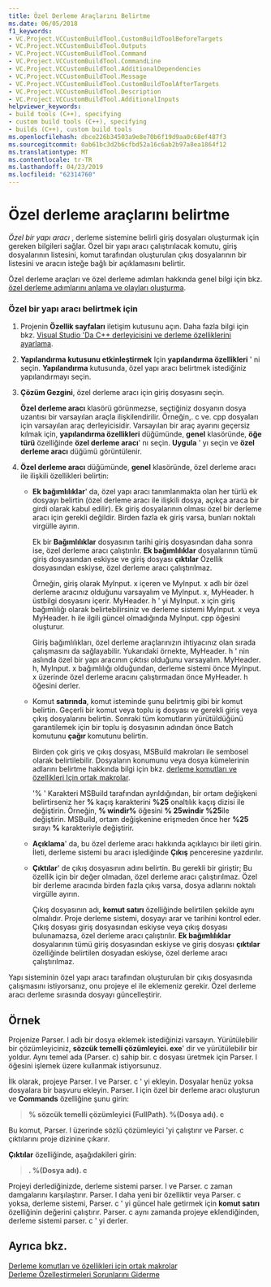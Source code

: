 ```yaml
---
title: Özel Derleme Araçlarını Belirtme
ms.date: 06/05/2018
f1_keywords:
- VC.Project.VCCustomBuildTool.CustomBuildToolBeforeTargets
- VC.Project.VCCustomBuildTool.Outputs
- VC.Project.VCCustomBuildTool.Command
- VC.Project.VCCustomBuildTool.CommandLine
- VC.Project.VCCustomBuildTool.AdditionalDependencies
- VC.Project.VCCustomBuildTool.Message
- VC.Project.VCCustomBuildTool.CustomBuildToolAfterTargets
- VC.Project.VCCustomBuildTool.Description
- VC.Project.VCCustomBuildTool.AdditionalInputs
helpviewer_keywords:
- build tools (C++), specifying
- custom build tools (C++), specifying
- builds (C++), custom build tools
ms.openlocfilehash: dbce226b34503a9e8e70b6f19d9aa0c68ef487f3
ms.sourcegitcommit: 0ab61bc3d2b6cfbd52a16c6ab2b97a8ea1864f12
ms.translationtype: MT
ms.contentlocale: tr-TR
ms.lasthandoff: 04/23/2019
ms.locfileid: "62314760"
---
```

# <a name="specify-custom-build-tools"></a>Özel derleme araçlarını belirtme

*Özel bir yapı aracı* , derleme sistemine belirli giriş dosyaları oluşturmak için gereken bilgileri sağlar. Özel bir yapı aracı çalıştırılacak komutu, giriş dosyalarının listesini, komut tarafından oluşturulan çıkış dosyalarının bir listesini ve aracın isteğe bağlı bir açıklamasını belirtir.

Özel derleme araçları ve özel derleme adımları hakkında genel bilgi için bkz. [özel derleme adımlarını anlama ve olayları oluşturma](understanding-custom-build-steps-and-build-events.md).

### <a name="to-specify-a-custom-build-tool"></a>Özel bir yapı aracı belirtmek için

1. Projenin **Özellik sayfaları** iletişim kutusunu açın. Daha fazla bilgi için bkz. [Visual Studio 'Da C++ derleyicisini ve derleme özelliklerini ayarlama](working-with-project-properties.md).

1. **Yapılandırma kutusunu etkinleştirmek** Için **yapılandırma özellikleri** ' ni seçin. **Yapılandırma** kutusunda, özel yapı aracı belirtmek istediğiniz yapılandırmayı seçin.

1. **Çözüm Gezgini**, özel derleme aracı için giriş dosyasını seçin.

   **Özel derleme aracı** klasörü görünmezse, seçtiğiniz dosyanın dosya uzantısı bir varsayılan araçla ilişkilendirilir. Örneğin,. c ve. cpp dosyaları için varsayılan araç derleyicisidir. Varsayılan bir araç ayarını geçersiz kılmak için, **yapılandırma özellikleri** düğümünde, **genel** klasöründe, **öğe türü** özelliğinde **özel derleme aracı**' nı seçin. **Uygula** ' yı seçin ve **özel derleme aracı** düğümü görüntülenir.

1. **Özel derleme aracı** düğümünde, **genel** klasöründe, özel derleme aracı ile ilişkili özellikleri belirtin:

   - **Ek bağımlılıklar**' da, özel yapı aracı tanımlanmakta olan her türlü ek dosyayı belirtin (özel derleme aracı ile ilişkili dosya, açıkça araca bir girdi olarak kabul edilir). Ek giriş dosyalarının olması özel bir derleme aracı için gerekli değildir. Birden fazla ek giriş varsa, bunları noktalı virgülle ayırın.

      Ek bir **Bağımlılıklar** dosyasının tarihi giriş dosyasından daha sonra ise, özel derleme aracı çalıştırılır. **Ek bağımlılıklar** dosyalarının tümü giriş dosyasından eskiyse ve giriş dosyası **çıktılar** Özellik dosyasından eskiyse, özel derleme aracı çalıştırılmaz.

      Örneğin, giriş olarak MyInput. x içeren ve MyInput. x adlı bir özel derleme aracınız olduğunu varsayalım ve MyInput. x, MyHeader. h üstbilgi dosyasını içerir. MyHeader. h ' yi MyInput. x için giriş bağımlılığı olarak belirtebilirsiniz ve derleme sistemi MyInput. x veya MyHeader. h ile ilgili güncel olmadığında MyInput. cpp öğesini oluşturur.

      Giriş bağımlılıkları, özel derleme araçlarınızın ihtiyacınız olan sırada çalışmasını da sağlayabilir. Yukarıdaki örnekte, MyHeader. h ' nin aslında özel bir yapı aracının çıktısı olduğunu varsayalım. MyHeader. h, MyInput. x bağımlılığı olduğundan, derleme sistemi önce MyInput. x üzerinde özel derleme aracını çalıştırmadan önce MyHeader. h öğesini derler.

   - Komut **satırında**, komut isteminde şunu belirtmiş gibi bir komut belirtin. Geçerli bir komut veya toplu iş dosyası ve gerekli giriş veya çıkış dosyalarını belirtin. Sonraki tüm komutların yürütüldüğünü garantilemek için bir toplu iş dosyasının adından önce Batch komutunu **çağır** komutunu belirtin.

      Birden çok giriş ve çıkış dosyası, MSBuild makroları ile sembosel olarak belirtilebilir. Dosyaların konumunu veya dosya kümelerinin adlarını belirtme hakkında bilgi için bkz. [derleme komutları ve özellikleri Için ortak makrolar](reference/common-macros-for-build-commands-and-properties.md).

      '% ' Karakteri MSBuild tarafından ayrıldığından, bir ortam değişkeni belirtirseniz her **%** kaçış karakterini **%25** onaltılık kaçış dizisi ile değiştirin. Örneğin, **% windir%** öğesini **% 25windir %25**ile değiştirin. MSBuild, ortam değişkenine erişmeden önce her **%25** sırayı **%** karakteriyle değiştirir.

   - **Açıklama**' da, bu özel derleme aracı hakkında açıklayıcı bir ileti girin. İleti, derleme sistemi bu aracı işlediğinde **Çıkış** penceresine yazdırılır.

   - **Çıktılar**' de çıkış dosyasının adını belirtin. Bu gerekli bir giriştir; Bu özellik için bir değer olmadan, özel derleme aracı çalıştırılmaz. Özel bir derleme aracında birden fazla çıkış varsa, dosya adlarını noktalı virgülle ayırın.

      Çıkış dosyasının adı, **komut satırı** özelliğinde belirtilen şekilde aynı olmalıdır. Proje derleme sistemi, dosyayı arar ve tarihini kontrol eder. Çıkış dosyası giriş dosyasından eskiyse veya çıkış dosyası bulunamazsa, özel derleme aracı çalıştırılır. **Ek bağımlılıklar** dosyalarının tümü giriş dosyasından eskiyse ve giriş dosyası **çıktılar** özelliğinde belirtilen dosyadan eskiyse, özel derleme aracı çalıştırılmaz.

Yapı sisteminin özel yapı aracı tarafından oluşturulan bir çıkış dosyasında çalışmasını istiyorsanız, onu projeye el ile eklemeniz gerekir. Özel derleme aracı derleme sırasında dosyayı güncelleştirir.

## <a name="example"></a>Örnek

Projenize Parser. l adlı bir dosya eklemek istediğinizi varsayın. Yürütülebilir bir çözümleyiciniz, **sözcük temelli çözümleyici. exe**' dir ve yürütülebilir bir yoldur. Aynı temel ada (Parser. c) sahip bir. c dosyası üretmek için Parser. l öğesini işlemek üzere kullanmak istiyorsunuz.

İlk olarak, projeye Parser. l ve Parser. c ' yi ekleyin. Dosyalar henüz yoksa dosyalara bir başvuru ekleyin. Parser. l için özel bir derleme aracı oluşturun ve **Commands** özelliğine şunu girin:

> **% sözcük temelli çözümleyici (FullPath). \%(Dosya adı). c**

Bu komut, Parser. l üzerinde sözlü çözümleyici 'yi çalıştırır ve Parser. c çıktılarını proje dizinine çıkarır.

**Çıktılar** özelliğinde, aşağıdakileri girin:

> **. \%(Dosya adı). c**

Projeyi derlediğinizde, derleme sistemi parser. l ve Parser. c zaman damgalarını karşılaştırır. Parser. l daha yeni bir özelliktir veya Parser. c yoksa, derleme sistemi, Parser. c ' yi güncel hale getirmek için **komut satırı** özelliğinin değerini çalıştırır. Parser. c aynı zamanda projeye eklendiğinden, derleme sistemi parser. c ' yi derler.

## <a name="see-also"></a>Ayrıca bkz.

[Derleme komutları ve özellikleri için ortak makrolar](reference/common-macros-for-build-commands-and-properties.md)<br>
[Derleme Özelleştirmeleri Sorunlarını Giderme](troubleshooting-build-customizations.md)
